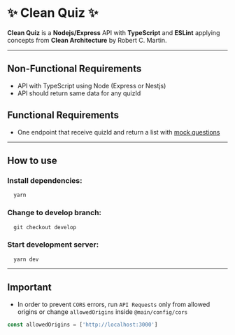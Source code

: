 # ✨ Clean Quiz ✨

**Clean Quiz** is a **Nodejs/Express** API with **TypeScript** and **ESLint** applying concepts from **Clean Architecture** by Robert C. Martin.

---

## Non-Functional Requirements

- API with TypeScript using Node (Express or Nestjs)
- API should return same data for any quizId

## Functional Requirements

- One endpoint that receive quizId and return a list with [mock questions](https://gist.githubusercontent.com/levismad/655fb5f6f6b11c4b603f1ae4e94e1632/raw/31473a7774bb0836dc3fc81aca9bfbd09b949d09/questions.json)

---

## How to use

### Install dependencies:

```shell
  yarn
```

### Change to develop branch:

```shell
  git checkout develop
```

### Start development server:

```shell
  yarn dev
```

---
## Important

- In order to prevent ```CORS``` errors, run ```API Requests``` only from allowed origins or change ```allowedOrigins``` inside ```@main/config/cors```

```js
const allowedOrigins = ['http://localhost:3000']
```


